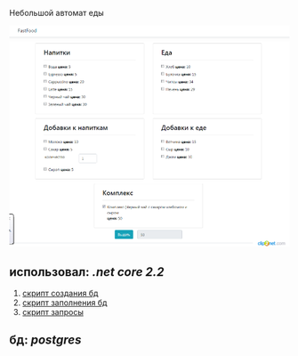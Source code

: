 Небольшой автомат еды

![cкрин1](https://github.com/neomichi/TestWork/blob/master/FastFood/1.png "1")


## использовал: *.net core 2.2* 


1. [скрипт создания бд](https://github.com/neomichi/TestWork/blob/master/FastFood/CreateDataBase.sql)
2. [скрипт заполнения бд](https://github.com/neomichi/TestWork/blob/master/FastFood/FillDataBase.sql)
3. [скрипт запросы](https://github.com/neomichi/TestWork/blob/master/FastFood/Queries.sql)

## бд: *postgres* 